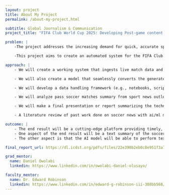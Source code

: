 ```yaml
---
layout: project
title: About My Project
permalink: /about-my-project.html

subtitle: Global Journalism & Communication
project_title: "FIFA Club World Cup 2025: Developing Post-game content using AI for automated soccer box scores and video news reports"

problem: |
    -The project addresses the increasing demand for quick, accurate sports highlights while offering students valuable hands-on experience in rapidly growing fields. By working with live match data, creating automated box scores, and generating one-minute video news segments, students will gain practical skills in machine learning, natural language processing, and audio synthesis. This experience will equip them with the expertise needed to excel in the evolving landscape where sports media and artificial intelligence intersect.

    -This project aims to create an automated system for the FIFA Club World Cup 2025 and  FIFA World Cup 2026 that delivers near real-time post-game content. Leveraging machine learning, deep learning models, and advanced transformers libraries, the system will generate concise game summaries and transform them into engaging audio/video news segments with natural-sounding voice narration.

approach: |
    - We will create a working system that ingests live match data and produces concise textual overviews (e.g., box scores, game highlights).

    - We will also create a model that seamlessly converts the generated summaries into clear, natural-sounding audio clips.

    - We will develop a data handling framework (e.g., notebooks, scripts) illustrating how match statistics are collected, processed, and fed into the AI pipelines.

    - We will analyze pass soccer matches summary from sport news outlet to create authentic game summaries for the model

    - We will make a final presentation or report summarizing the technical details, challenges, and lessons learned, highlighting how the system meets real-world needs in sports media.

    - A literature review of past work done on soccer news with ai/ml models

outcome: |
    - The end result will be a cutting-edge platform providing timely, digestible soccer coverage to fans and media outlets.
    - One aspect of the end result will be a text summary of the soccer match generated fully from the AI model using the box score of the match.
    - The other aspect is that the AI model will be able to perform text to speech on the summary so the model will be able to read out the summary it made completely on it's own.

final_report_url: https://dl.icdst.org/pdfs/files/22e390b2eb0c8e951f3a742fda5b2d1d.pdf

grad_mentor:
  name: Daniel Owolabi
  linkedin: https://www.linkedin.com/in/owolabi-daniel-olusayo/

faculty_mentor:
  name: Dr. Edward Robinson
  linkedin: https://www.linkedin.com/in/edward-g-robinson-iii-308bb568/
---
```

